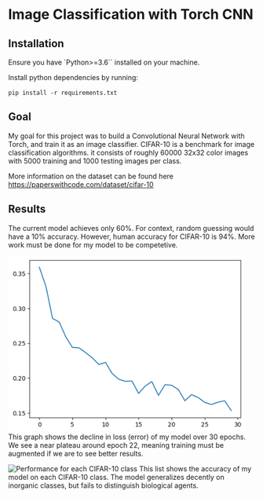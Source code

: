 # Image Classification with Torch CNN #

## Installation ##
Ensure you have `Python>=3.6`` installed on your machine.

Install python dependencies by running:
```
pip install -r requirements.txt
```

## Goal ##

My goal for this project was to build a Convolutional Neural Network with Torch, and train it as an image classifier. CIFAR-10 is a benchmark for image classification algorithms. it consists of roughly 60000 32x32 color images with 5000 training and 1000 testing images per class.

More information on the dataset can be found here https://paperswithcode.com/dataset/cifar-10

## Results ##

The current model achieves only 60%. For context, random guessing would have a 10% accuracy. However, human accuracy for CIFAR-10 is 94%. More work must be done for my model to be competetive.

![Graph showing loss function of model over 30 epochs](loss-decline.png)
This graph shows the decline in loss (error) of my model over 30 epochs. We see a near plateau around epoch 22, meaning training must be augmented if we are to see better results.

![Performance for each CIFAR-10 class](class-accuracy)
This list shows the accuracy of my model on each CIFAR-10 class. The model generalizes decently on inorganic classes, but fails to distinguish biological agents.
